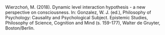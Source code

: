 ﻿---
layout: post
date:   2018-01-07 09:00:00
link: 
categories: book-chapter
year: 2018
---

Wierzchoń, M. (2018). Dynamic level interaction hypothesis - a new perspective on consciousness. In: Gonzalez, W. J. (ed.), Philosophy of Psychology: Causality and Psychological Subject. Epistemic Studies, Philosophy of Science, Cognition and Mind (s. 159-177), Walter de Gruyter, Boston/Berlin.
